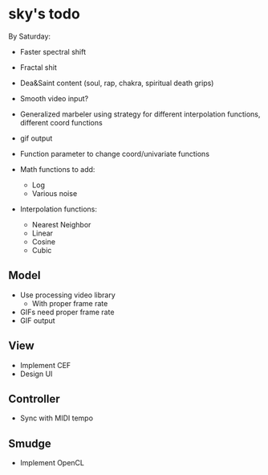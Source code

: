 sky's todo
========
By Saturday:
+ Faster spectral shift
+ Fractal shit
+ Dea&Saint content (soul, rap, chakra, spiritual death grips)
+ Smooth video input?

+ Generalized marbeler using strategy for different interpolation functions, different coord functions
+ gif output
+ Function parameter to change coord/univariate functions

+ Math functions to add:
  + Log
  + Various noise

+ Interpolation functions:
  + Nearest Neighbor
  + Linear
  + Cosine
  + Cubic
  
  
 Model
-------
 + Use processing video library
   + With proper frame rate
 + GIFs need proper frame rate
 + GIF output
 
 
 View
------
+ Implement CEF
+ Design UI


Controller
----------
+ Sync with MIDI tempo


Smudge
------
+ Implement OpenCL
